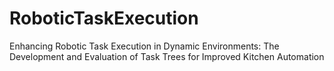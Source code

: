 # RoboticTaskExecution
Enhancing Robotic Task Execution in Dynamic Environments: The Development and Evaluation of Task Trees for Improved Kitchen Automation
